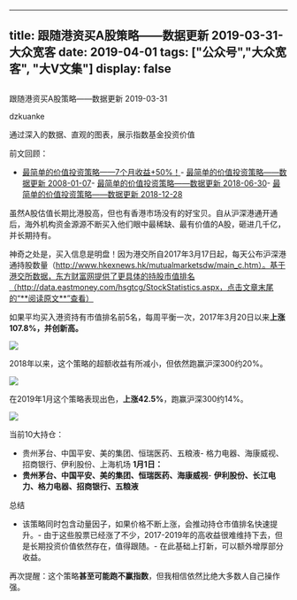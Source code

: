 
---
title:   跟随港资买A股策略——数据更新 2019-03-31-大众宽客
date: 2019-04-01
tags: ["公众号","大众宽客", "大V文集"]
display: false
---


## 



跟随港资买A股策略——数据更新 2019-03-31




dzkuanke




通过深入的数据、直观的图表，展示指数基金投资价值




前文回顾：
- [最简单的价值投资策略——7个月收益+50%！](http://mp.weixin.qq.com/s?__biz=MzAwMTc1MDcwNw==&amp;mid=2648272508&amp;idx=1&amp;sn=c35ce222f0ceb73091943dc3eb116c29&amp;chksm=82f92da0b58ea4b637e6958a7ee0f4f895bb66776ca5747bddee861f6e7b4ad633e2047e4b41&amp;scene=21#wechat_redirect)- [最简单的价值投资策略——数据更新 2008-01-07](http://mp.weixin.qq.com/s?__biz=MzAwMTc1MDcwNw==&amp;mid=2648272665&amp;idx=1&amp;sn=c8e41093d84783c96996cb6e2d93f194&amp;chksm=82f92cc5b58ea5d3ad1664538aebc3dbda3f5ed5aa3365ee2f4d5191b7be0624da967c5a16f3&amp;scene=21#wechat_redirect)- [最简单的价值投资策略——数据更新 2018-06-30](http://mp.weixin.qq.com/s?__biz=MzAwMTc1MDcwNw==&amp;mid=2648272832&amp;idx=1&amp;sn=40aabb523966b94af2950d94337b9d74&amp;chksm=82f92c1cb58ea50ac5b8b93adafc6467f8a032f79955c977dfa8714aeb50ce29a93a90ee658b&amp;scene=21#wechat_redirect)- [最简单的价值投资策略——数据更新 2018-12-28](http://mp.weixin.qq.com/s?__biz=MzAwMTc1MDcwNw==&amp;mid=2648273762&amp;idx=2&amp;sn=16430375ed3e532e8922fe8116937b77&amp;chksm=82f930beb58eb9a8b2ee9e0293f92c07d01a92aca38b7602b8c0b87e7979a095c019fb31a110&amp;scene=21#wechat_redirect)


虽然A股估值长期比港股高，但也有香港市场没有的好宝贝。自从沪深港通开通后，海外机构资金源源不断买入他们眼中最稀缺、最有价值的A股，砸进几千亿，并长期持有。



神奇之处是，买入信息是明盘！因为港交所自2017年3月17日起，每天公布沪深港通持股数量（http://www.hkexnews.hk/mutualmarketsdw/main_c.htm）。基于港交所数据，东方财富网提供了更具体的持股市值排名（http://data.eastmoney.com/hsgtcg/StockStatistics.aspx，点击文章末尾的“**阅读原文**”查看）



如果平均买入港资持有市值排名前5名，每周平衡一次，2017年3月20日以来**上涨107.8%，并创新高。**

<img class="rich_pages" data-copyright="0" data-ratio="0.40346205059920104" data-s="300,640" src="https://mmbiz.qpic.cn/mmbiz_png/PKw3FQPmhIjt6fTgUrW2ibKHgZKMolrDeHoYyib8Ezm1EwK0GS9yy9bWIHzjRSRTNGzuEUwsCsoDaGBrUXeLDh0A/640?wx_fmt=png" data-type="png" data-w="1502" style=""/>



2018年以来，这个策略的超额收益有所减小，但依然跑赢沪深300约20%。



<img class="rich_pages" data-copyright="0" data-ratio="0.40106241699867196" data-s="300,640" src="https://mmbiz.qpic.cn/mmbiz_png/PKw3FQPmhIjt6fTgUrW2ibKHgZKMolrDewbaBLHllpJTnfvhSXlqXsV98fc3hCfmRFyGn1kRRwicicn0RhiawvdqcA/640?wx_fmt=png" data-type="png" data-w="1506" style=""/>



在2019年1月这个策略表现出色，**上涨42.5%**，跑赢沪深300约14%。

<img class="rich_pages" data-copyright="0" data-ratio="0.4066666666666667" data-s="300,640" src="https://mmbiz.qpic.cn/mmbiz_png/PKw3FQPmhIjt6fTgUrW2ibKHgZKMolrDeicKPJoFswvaF2XlHH4RN3Tax3kuQ5E0fZ5IcAiabOMQJYFkwiaPxLWyrw/640?wx_fmt=png" data-type="png" data-w="1500" style=""/>

当前10大持仓：
- 贵州茅台、中国平安、美的集团、恒瑞医药、五粮液- 格力电器、海康威视、招商银行、伊利股份、上海机场
**1月1日：**
- **贵州茅台、中国平安、美的集团、恒瑞医药、海康威视**- **伊利股份、长江电力、格力电器、招商银行、五粮液**


总结
- 该策略同时包含动量因子，如果价格不断上涨，会推动持仓市值排名快速提升。- 由于这些股票已经涨了不少，2017-2019年的高收益很难维持下去，但是长期投资价值依然存在，值得跟随。- 在此基础上打新，可以额外增厚部分收益。


再次提醒：这个策略**甚至可能跑不赢指数**，但我相信依然比绝大多数人自己操作强。 &nbsp; &nbsp;&nbsp;












